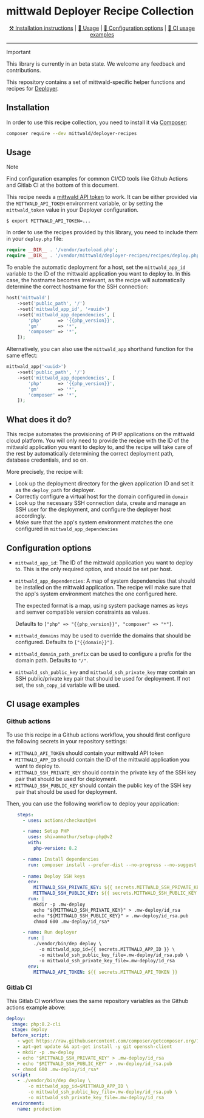 # mittwald Deployer Recipe Collection

<p align="center">
    <a href="#installation">⚒️ Installation instructions</a> |
    <a href="#usage">🙆 Usage</a> |
    <a href="#configuration-options">📖 Configuration options</a> |
    <a href="#ci-usage-examples">🤖 CI usage examples</a>
</p>

---

> [!IMPORTANT]
> This library is currently in an beta state. We welcome any feedback and contributions.

This repository contains a set of mittwald-specific helper functions and
recipes for [Deployer](https://deployer.org/).

## Installation

In order to use this recipe collection, you need to install it via
[Composer](https://getcomposer.org):

```bash
composer require --dev mittwald/deployer-recipes
```

## Usage

> [!NOTE]
> Find configuration examples for common CI/CD tools like Github Actions and Gitlab CI at the bottom of this document.

This recipe needs a [mittwald API token](https://developer.mittwald.de/docs/v2/api/intro/) to work. It can be either provided via the `MITTWALD_API_TOKEN` environment variable, or by setting the `mittwald_token` value in your Deployer configuration.

```
$ export MITTWALD_API_TOKEN=...
```

In order to use the recipes provided by this library, you need to include them in your `deploy.php` file:

```php
require __DIR__ . '/vendor/autoload.php';
require __DIR__ . '/vendor/mittwald/deployer-recipes/recipes/deploy.php';
```

To enable the automatic deployment for a host, set the `mittwald_app_id` variable to the ID of the mittwald application
you want to deploy to. In this case, the hostname becomes irrelevant, as the recipe will automatically determine the
correct hostname for the SSH connection:

```php
host('mittwald')
    ->set('public_path', '/')
    ->set('mittwald_app_id', '<uuid>')
    ->set('mittwald_app_dependencies', [
        'php'      => '{{php_version}}',
        'gm'       => '*',
        'composer' => '*',
    ]);
```

Alternatively, you can also use the `mittwald_app` shorthand function for the same effect:

```php
mittwald_app('<uuid>')
    ->set('public_path', '/')
    ->set('mittwald_app_dependencies', [
        'php'      => '{{php_version}}',
        'gm'       => '*',
        'composer' => '*',
    ]);
```

## What does it do?

This recipe automates the provisioning of PHP applications on the mittwald cloud platform. You will only need to provide
the recipe with the ID of the mittwald application you want to deploy to, and the recipe will take care of the rest by
automatically determining the correct deployment path, database credentials, and so on.

More precisely, the recipe will:

- Look up the deployment directory for the given application ID and set it as the `deploy_path` for deployer.
- Correctly configure a virtual host for the domain configured in `domain`
- Look up the necessary SSH connection data, create and manage an SSH user for
  the deployment, and configure the deployer host accordingly.
- Make sure that the app's system environment matches the one configured in `mittwald_app_dependencies`

## Configuration options

- `mittwald_app_id`: The ID of the mittwald application you want to deploy to. This is the only required option, and should be set per host.
 
- `mittwald_app_dependencies`: A map of system dependencies that should be installed on the mittwald application. The recipe will make sure that the app's system environment matches the one configured here.
 
  The expected format is a map, using system package names as keys and semver compatible version constraints as values.

  Defaults to `["php" => "{{php_version}}", "composer" => "*"]`.

- `mittwald_domains` may be used to override the domains that should be configured. Defaults to `["{{domain}}"]`.
 
- `mittwald_domain_path_prefix` can be used to configure a prefix for the domain path. Defaults to `"/"`.

- `mittwald_ssh_public_key` and `mittwald_ssh_private_key` may contain an SSH public/private key pair that should be used for deployment. If not set, the `ssh_copy_id` variable will be used.

## CI usage examples

### Github actions

To use this recipe in a Github actions workflow, you should first configure the following secrets in your repository settings:

- `MITTWALD_API_TOKEN` should contain your mittwald API token
- `MITTWALD_APP_ID` should contain the ID of the mittwald application you want to deploy to.
- `MITTWALD_SSH_PRIVATE_KEY` should contain the private key of the SSH key pair that should be used for deployment.
- `MITTWALD_SSH_PUBLIC_KEY` should contain the public key of the SSH key pair that should be used for deployment.

Then, you can use the following workflow to deploy your application:

```yaml
    steps:
      - uses: actions/checkout@v4

      - name: Setup PHP
        uses: shivammathur/setup-php@v2
        with:
          php-version: 8.2

      - name: Install dependencies
        run: composer install --prefer-dist --no-progress --no-suggest
        
      - name: Deploy SSH keys
        env:
          MITTWALD_SSH_PRIVATE_KEY: ${{ secrets.MITTWALD_SSH_PRIVATE_KEY }}
          MITTWALD_SSH_PUBLIC_KEY: ${{ secrets.MITTWALD_SSH_PUBLIC_KEY }}
        run: |
          mkdir -p .mw-deploy
          echo "${MITTWALD_SSH_PRIVATE_KEY}" > .mw-deploy/id_rsa
          echo "${MITTWALD_SSH_PUBLIC_KEY}" > .mw-deploy/id_rsa.pub
          chmod 600 .mw-deploy/id_rsa*

      - name: Run deployer
        run: |
          ./vendor/bin/dep deploy \
            -o mittwald_app_id={{ secrets.MITTWALD_APP_ID }} \
            -o mittwald_ssh_public_key_file=.mw-deploy/id_rsa.pub \
            -o mittwald_ssh_private_key_file=.mw-deploy/id_rsa
        env:
          MITTWALD_API_TOKEN: ${{ secrets.MITTWALD_API_TOKEN }}
```

### Gitlab CI

This Gitlab CI workflow uses the same repository variables as the Github actions example above:

```yaml
deploy:
  image: php:8.2-cli
  stage: deploy
  before_script:
    - wget https://raw.githubusercontent.com/composer/getcomposer.org/76a7060ccb93902cd7576b67264ad91c8a2700e2/web/installer -O - -q | php -- --quiet
    - apt-get update && apt-get install -y git openssh-client
    - mkdir -p .mw-deploy
    - echo "$MITTWALD_SSH_PRIVATE_KEY" > .mw-deploy/id_rsa
    - echo "$MITTWALD_SSH_PUBLIC_KEY" > .mw-deploy/id_rsa.pub
    - chmod 600 .mw-deploy/id_rsa*
  script:
    - ./vendor/bin/dep deploy \
        -o mittwald_app_id=$MITTWALD_APP_ID \
        -o mittwald_ssh_public_key_file=.mw-deploy/id_rsa.pub \
        -o mittwald_ssh_private_key_file=.mw-deploy/id_rsa
  environment:
    name: production
```
